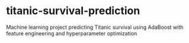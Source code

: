 # titanic-survival-prediction
Machine learning project predicting Titanic survival using AdaBoost with feature engineering and hyperparameter optimization
